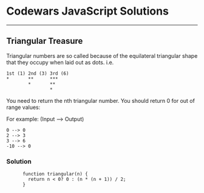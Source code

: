 # Codewars JavaScript Solutions

---

## Triangular Treasure

Triangular numbers are so called because of the equilateral triangular shape that they occupy when laid out as dots. i.e.

```
1st (1) 2nd (3) 3rd (6)
*       **      ***
        *       **
                *

```

You need to return the nth triangular number. You should return 0 for out of range values:

For example: (Input --> Output)

```
0 --> 0
2 --> 3
3 --> 6
-10 --> 0
```

### Solution

```
      function triangular(n) {
        return n < 0? 0 : (n * (n + 1)) / 2;
      }
```
